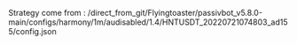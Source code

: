 Strategy come from : /direct_from_git/Flyingtoaster/passivbot_v5.8.0-main/configs/harmony/1m/audisabled/1.4/HNTUSDT_20220721074803_ad155/config.json